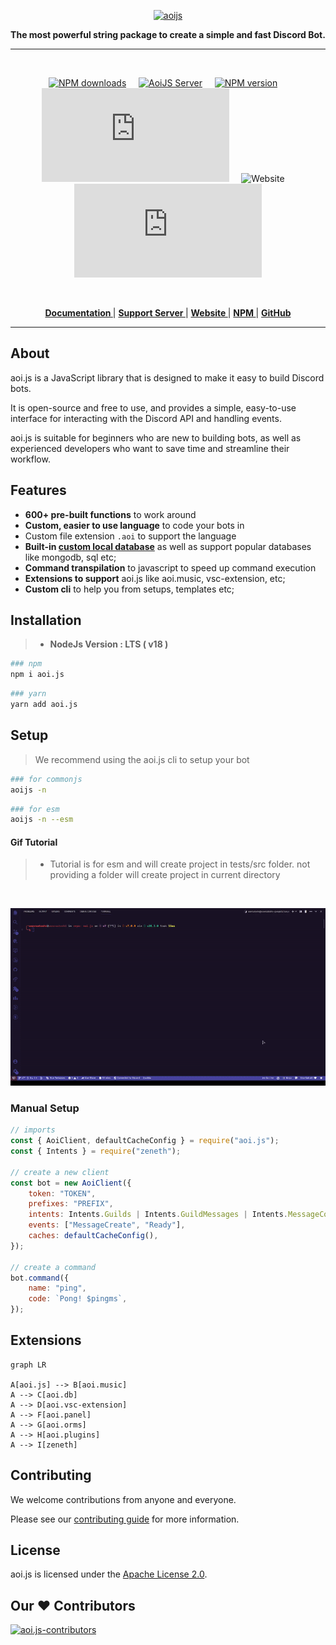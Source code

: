 <p align="center">
  <a href="https://aoi.js.org">
    <img width="300" src="https://cdn.discordapp.com/attachments/1058843428831629443/1063251770228342895/aoijsbanner.png" alt="aoijs">
  </a>
</p>

<div align="center">
  <b>The most powerful string package to create a simple and fast Discord Bot.</b>
</div>

---

<br/>

<div align="center">

[![NPM downloads][download-image]][download-url] &nbsp; &nbsp;
[![AoiJS Server][aoijs-server]][aoijs-server-url] &nbsp; &nbsp;
[![NPM version][npm-image]][npm-url] &nbsp; &nbsp;
![License](https://img.shields.io/npm/l/aoi.js) &nbsp; &nbsp;
![Website](https://img.shields.io/website?url=https%3A%2F%2Faoi.js.org&label=aoi.js.org) &nbsp; &nbsp;
![GitHub code size in bytes](https://img.shields.io/github/languages/code-size/akaruidevelopment/aoi.js)

[npm-image]: http://img.shields.io/npm/v/aoi.js.svg?color=42cfff
[npm-url]: http://npmjs.org/package/aoi.js
[download-image]: https://img.shields.io/npm/dt/aoi.js.svg?color=3182b0
[download-url]: https://npmjs.org/package/aoi.js
[aoijs-server]: https://img.shields.io/discord/773352845738115102?color=5865F2&logo=discord&logoColor=white
[aoijs-server-url]: https://aoi.js.org/invite

  </div>

<br />

<div align = "center">

**[ Documentation ](https://aoi.js.org/docs/)** | **[ Support Server ](https://aoi.js.org/invite)** | **[ Website ](https://aoi.js.org/)** | **[ NPM ](https://npmjs.org/package/aoi.js)** | **[ GitHub ](https://github.com/akaruidevelopment/aoi.js)**

</div>

---

## About

aoi.js is a JavaScript library that is designed to make it easy to build Discord bots.

It is open-source and free to use, and provides a simple, easy-to-use interface for interacting with the Discord API and handling events.

aoi.js is suitable for beginners who are new to building bots, as well as experienced developers who want to save time and streamline their workflow.

## Features

-   **600+ pre-built functions** to work around
-   **Custom, easier to use language** to code your bots in
-   Custom file extension `.aoi` to support the language
-   **Built-in [custom local database](https://github.com/akaruidevelopment/aoi.db)** as well as support popular databases like mongodb, sql etc;
-   **Command transpilation** to javascript to speed up command execution
-   **Extensions to support** aoi.js like aoi.music, vsc-extension, etc;
-   **Custom cli** to help you from setups, templates etc;

## Installation

> -   **NodeJs Version : LTS ( v18 )**

```bash
### npm
npm i aoi.js
```

```bash
### yarn
yarn add aoi.js
```

## Setup

> We recommend using the aoi.js cli to setup your bot

```bash
### for commonjs
aoijs -n
```

```bash
### for esm
aoijs -n --esm
```

#### Gif Tutorial

> -   Tutorial is for esm and will create project in tests/src folder. not providing a folder will create project in current directory

<br />

![cli]("../../.github/assets/cli.gif)

### Manual Setup

```javascript
// imports
const { AoiClient, defaultCacheConfig } = require("aoi.js");
const { Intents } = require("zeneth");

// create a new client
const bot = new AoiClient({
    token: "TOKEN",
    prefixes: "PREFIX",
    intents: Intents.Guilds | Intents.GuildMessages | Intents.MessageContent,
    events: ["MessageCreate", "Ready"],
    caches: defaultCacheConfig(),
});

// create a command
bot.command({
    name: "ping",
    code: `Pong! $pingms`,
});
```

## Extensions

```mermaid
graph LR

A[aoi.js] --> B[aoi.music]
A --> C[aoi.db]
A --> D[aoi.vsc-extension]
A --> F[aoi.panel]
A --> G[aoi.orms]
A --> H[aoi.plugins]
A --> I[zeneth]
```

## Contributing

We welcome contributions from anyone and everyone.

Please see our [contributing guide](./.github/CONTRIBUTING.md) for more information.

## License

aoi.js is licensed under the [Apache License 2.0](./LICENSE).

## Our ♥️ Contributors

<a href="https://github.com/Akaruidevelopment/aoi.js/graphs/contributors">
  <img src="https://contrib.rocks/image?repo=AkaruiDevelopment/aoi.js"  alt="aoi.js-contributors"/>
</a>

